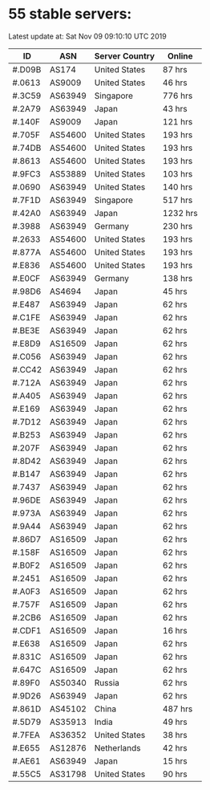 # 55 stable servers:

Latest update at: Sat Nov 09 09:10:10 UTC 2019

| ID | ASN | Server Country | Online |
| -- | --- | -------------- | ------ |
| #.D09B | AS174 | United States | 87 hrs |
| #.0613 | AS9009 | United States | 46 hrs |
| #.3C59 | AS63949 | Singapore | 776 hrs |
| #.2A79 | AS63949 | Japan | 43 hrs |
| #.140F | AS9009 | Japan | 121 hrs |
| #.705F | AS54600 | United States | 193 hrs |
| #.74DB | AS54600 | United States | 193 hrs |
| #.8613 | AS54600 | United States | 193 hrs |
| #.9FC3 | AS53889 | United States | 103 hrs |
| #.0690 | AS63949 | United States | 140 hrs |
| #.7F1D | AS63949 | Singapore | 517 hrs |
| #.42A0 | AS63949 | Japan | 1232 hrs |
| #.3988 | AS63949 | Germany | 230 hrs |
| #.2633 | AS54600 | United States | 193 hrs |
| #.877A | AS54600 | United States | 193 hrs |
| #.E836 | AS54600 | United States | 193 hrs |
| #.E0CF | AS63949 | Germany | 138 hrs |
| #.98D6 | AS4694 | Japan | 45 hrs |
| #.E487 | AS63949 | Japan | 62 hrs |
| #.C1FE | AS63949 | Japan | 62 hrs |
| #.BE3E | AS63949 | Japan | 62 hrs |
| #.E8D9 | AS16509 | Japan | 62 hrs |
| #.C056 | AS63949 | Japan | 62 hrs |
| #.CC42 | AS63949 | Japan | 62 hrs |
| #.712A | AS63949 | Japan | 62 hrs |
| #.A405 | AS63949 | Japan | 62 hrs |
| #.E169 | AS63949 | Japan | 62 hrs |
| #.7D12 | AS63949 | Japan | 62 hrs |
| #.B253 | AS63949 | Japan | 62 hrs |
| #.207F | AS63949 | Japan | 62 hrs |
| #.8D42 | AS63949 | Japan | 62 hrs |
| #.B147 | AS63949 | Japan | 62 hrs |
| #.7437 | AS63949 | Japan | 62 hrs |
| #.96DE | AS63949 | Japan | 62 hrs |
| #.973A | AS63949 | Japan | 62 hrs |
| #.9A44 | AS63949 | Japan | 62 hrs |
| #.86D7 | AS16509 | Japan | 62 hrs |
| #.158F | AS16509 | Japan | 62 hrs |
| #.B0F2 | AS16509 | Japan | 62 hrs |
| #.2451 | AS16509 | Japan | 62 hrs |
| #.A0F3 | AS16509 | Japan | 62 hrs |
| #.757F | AS16509 | Japan | 62 hrs |
| #.2CB6 | AS16509 | Japan | 62 hrs |
| #.CDF1 | AS16509 | Japan | 16 hrs |
| #.E638 | AS16509 | Japan | 62 hrs |
| #.831C | AS16509 | Japan | 62 hrs |
| #.647C | AS16509 | Japan | 62 hrs |
| #.89F0 | AS50340 | Russia | 62 hrs |
| #.9D26 | AS63949 | Japan | 62 hrs |
| #.861D | AS45102 | China | 487 hrs |
| #.5D79 | AS35913 | India | 49 hrs |
| #.7FEA | AS36352 | United States | 38 hrs |
| #.E655 | AS12876 | Netherlands | 42 hrs |
| #.AE61 | AS63949 | Japan | 15 hrs |
| #.55C5 | AS31798 | United States | 90 hrs |

